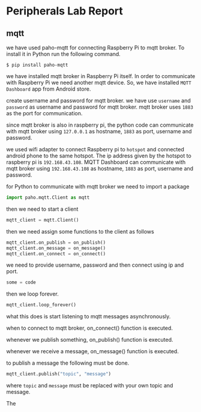 # Peripherals Lab Report

## mqtt

we have used paho-mqtt for connecting Raspberry Pi to mqtt broker. To install it in Python run the following command.
```
$ pip install paho-mqtt
```

we have installed mqtt broker in Raspberry Pi itself. In order to communicate with Raspberry Pi we need another mqtt device. So, we have installed `MQTT Dashboard` app from Android store.

create username and password for mqtt broker. we have use `username` and `password` as username and password for mqtt broker. mqtt broker uses `1883` as the port for communication.

since mqtt broker is also in raspberry pi, the python code can communicate with mqtt broker using `127.0.0.1` as hostname, `1883` as port, username and password.

we used wifi adapter to connect Raspberry pi to `hotspot` and connected android phone to the same hotspot. The ip address given by the hotspot to raspberry pi is `192.168.43.108`. MQTT Dashboard can communicate with mqtt broker using `192.168.43.108` as hostname, `1883` as port, username and password.

for Python to communicate with mqtt broker we need to import a package
```python
import paho.mqtt.Client as mqtt
```

then we need to start a client
```python
mqtt_client = mqtt.Client()
```

then we need assign some functions to the client as follows
```python
mqtt_client.on_publish = on_publish()
mqtt_client.on_message = on_message()
mqtt_client.on_connect = on_connect()
```

we need to provide username, password and then connect using ip and port.
```python
some = code
```

then we loop forever.
```python
mqtt_client.loop_forever()
```
what this does is start listening to mqtt messages asynchronously.

when to connect to mqtt broker, on_connect() function is executed.

whenever we publish something, on_publish() function is executed.

whenever we receive a message, on_message() function is executed.

to publish a message the following must be done.
```python
mqtt_client.publish("topic", "message")
```
where `topic` and `message` must be replaced with your own topic and message.

The 
